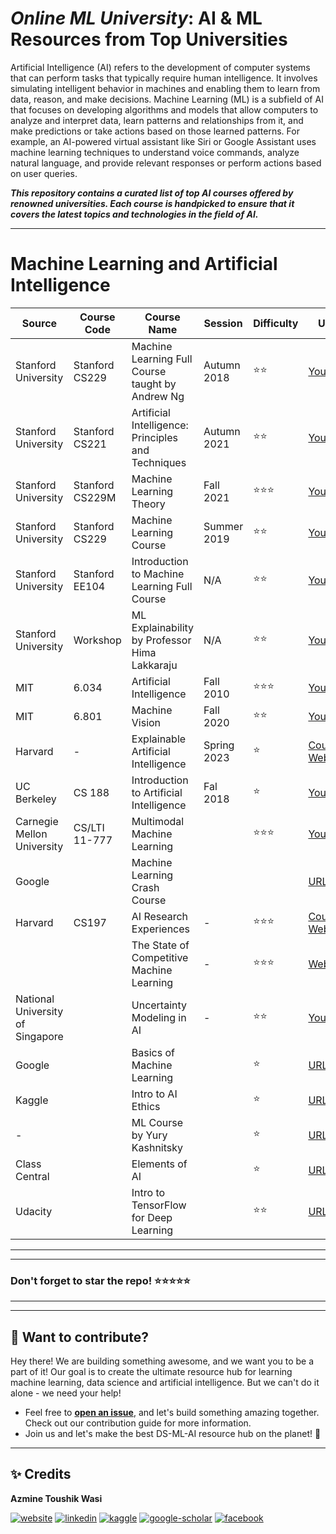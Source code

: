 # ***Online ML University***: **AI & ML Resources from Top Universities**
Artificial Intelligence (AI) refers to the development of computer systems that can perform tasks that typically require human intelligence. It involves simulating intelligent behavior in machines and enabling them to learn from data, reason, and make decisions. Machine Learning (ML) is a subfield of AI that focuses on developing algorithms and models that allow computers to analyze and interpret data, learn patterns and relationships from it, and make predictions or take actions based on those learned patterns. For example, an AI-powered virtual assistant like Siri or Google Assistant uses machine learning techniques to understand voice commands, analyze natural language, and provide relevant responses or perform actions based on user queries.

***This repository contains a curated list of top AI courses offered by renowned universities. Each course is handpicked to ensure that it covers the latest topics and technologies in the field of AI.***


---


# **Machine Learning and Artificial Intelligence**
| Source | Course Code | Course Name | Session | Difficulty | URL |
| --- | --- | --- | --- | --- | --- |
| Stanford University | Stanford CS229 | Machine Learning Full Course taught by Andrew Ng | Autumn 2018 | ⭐⭐ | [Youtube](https://youtube.com/watch?v=jGwO_UgTS7I&list=PLoROMvodv4rMiGQp3WXShtMGgzqpfVfbU&pp=iAQB) |
| Stanford University| Stanford CS221 | Artificial Intelligence: Principles and Techniques | Autumn 2021 | ⭐⭐ | [Youtube](https://youtube.com/watch?v=ZiwogMtbjr4&list=PLoROMvodv4rOca_Ovz1DvdtWuz8BfSWL2&pp=iAQB) |
| Stanford University| Stanford CS229M | Machine Learning Theory | Fall 2021 | ⭐⭐⭐ | [Youtube](https://youtube.com/watch?v=I-tmjGFaaBg&list=PLoROMvodv4rP8nAmISxFINlGKSK4rbLKh&pp=iAQB) |
| Stanford University| Stanford CS229 | Machine Learning Course | Summer 2019 | ⭐⭐ | [Youtube](https://youtube.com/watch?v=KzH1ovd4Ots&list=PLoROMvodv4rNH7qL6-efu_q2_bPuy0adh&pp=iAQB) |
| Stanford University| Stanford EE104 | Introduction to Machine Learning Full Course | N/A | ⭐⭐ | [Youtube](https://www.youtube.com/playlist?list=PLoROMvodv4rPh6wa6PGcHH6vMG9sEIPxL) |
| Stanford University| Workshop |  ML Explainability by Professor Hima Lakkaraju | N/A | ⭐⭐ | [Youtube](https://www.youtube.com/playlist?list=PLoROMvodv4rPh6wa6PGcHH6vMG9sEIPxL) |
| MIT |  6.034 | Artificial Intelligence | Fall 2010 | ⭐⭐⭐ | [Youtube](https://youtube.com/watch?v=TjZBTDzGeGg&list=PLUl4u3cNGP63gFHB6xb-kVBiQHYe_4hSi&pp=iAQB) |
| MIT |  6.801 | Machine Vision | Fall 2020 | ⭐⭐ | [Youtube](https://youtube.com/watch?v=tY2gczObpfU&list=PLUl4u3cNGP63pfpS1gV5P9tDxxL_e4W8O&pp=iAQB) | 
| Harvard | - | Explainable Artificial Intelligence | Spring 2023 | ⭐ | [Course Website](https://interpretable-ml-class.github.io/) |
| UC Berkeley | CS 188 | Introduction to Artificial Intelligence | Fal 2018 | ⭐ | [Youtube](https://www.youtube.com/playlist?list=PLsOUugYMBBJENfZ3XAToMsg44W7LeUVhF) |
| Carnegie Mellon University | CS/LTI 11-777 | Multimodal Machine Learning                           | |⭐⭐⭐ | [Youtube](https://lnkd.in/gKFJDbU4)      |
| Google | | Machine Learning Crash Course | | | [URL](https://learndigital.withgoogle.com/digitalunlocked/course/machine-learning-crash-course)| 
| Harvard | CS197 | AI Research Experiences | - | ⭐⭐⭐ | [Course Website](https://www.cs197.seas.harvard.edu/) |
| | | The State of Competitive Machine Learning | - | ⭐⭐⭐ | [Website](https://mlcontests.com/state-of-competitive-machine-learning-2022/?ref=mlctwitter%E2%80%A6#winning-solutions) |
| National University of Singapore | | Uncertainty Modeling in AI | - | ⭐⭐ | [Youtube](https://www.youtube.com/playlist?list=PLxg0CGqViygOb9Eyc8IXM27doxjp2SK0H) |
| Google | | Basics of Machine Learning | | ⭐ | [URL](https://learndigital.withgoogle.com/digitalunlocked/course/learn-python-basics-for-data-analysis)| 
| Kaggle | | Intro to AI Ethics                                | | ⭐ | [URL](https://www.kaggle.com/learn/intro-to-ai-ethics)                                     |
| - || ML Course by Yury Kashnitsky       | | ⭐ |  [URL]([https://www.kaggle.com/learn/intro-to-ai-ethics](https://mlcourse.ai/book/index.html))     |
| Class Central || Elements of AI   | | ⭐ | [URL](https://www.classcentral.com/course/independent-elements-of-ai-12469?utm_source=online-ml-university)     |
| Udacity || Intro to TensorFlow for Deep Learning | | ⭐⭐ | [URL](https://www.udacity.com/course/intro-to-tensorflow-for-deep-learning--ud187)     |





---
---

### Don't forget to **star** the repo! ⭐⭐⭐⭐⭐

---
---

## 👋 **Want to contribute?**

Hey there! We are building something awesome, and we want you to be a part of it! Our goal is to create the ultimate resource hub for learning machine learning, data science and artificial intelligence. But we can't do it alone - we need your help!
- Feel free to [**open an issue**](https://github.com/azminewasi/awsome-ml-courses-from-topuniversities/issues/new?assignees=&labels=&projects=&template=new-resource-addition-request.md&title=), and let's build something amazing together. Check out our contribution guide for more information.
- Join us and let's make the best DS-ML-AI resource hub on the planet! 🚀

---

## ✨ **Credits**
**Azmine Toushik Wasi**

 [![website](https://img.shields.io/badge/-Website-blue?style=flat-square&logo=rss&color=1f1f15)](https://azminewasi.github.io) 
 [![linkedin](https://img.shields.io/badge/LinkedIn-%320beff?style=flat-square&logo=linkedin&color=1f1f18)](https://www.linkedin.com/in/azmine-toushik-wasi/) 
 [![kaggle](https://img.shields.io/badge/Kaggle-%2320beff?style=flat-square&logo=kaggle&color=1f1f1f)](https://www.kaggle.com/azminetoushikwasi) 
 [![google-scholar](https://img.shields.io/badge/Google%20Scholar-%2320beff?style=flat-square&logo=google-scholar&color=1f1f18)](https://scholar.google.com/citations?user=X3gRvogAAAAJ&hl=en) 
 [![facebook](https://img.shields.io/badge/Facebook-%2320beff?style=flat-square&logo=facebook&color=1f1f15)](https://www.facebook.com/cholche.gari.zatrabari/)
